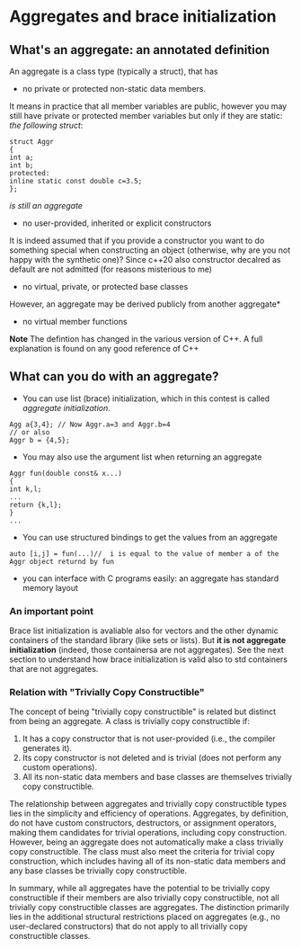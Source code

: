 # Aggregates and brace initialization #
## What's an aggregate: an annotated definition ##

An aggregate is a class type (typically a struct), that has 

* no private or protected non-static data members.

It means in practice that all member variables are public, however
you may still have private or protected member variables but only if
they are static: *the following struct*:

    struct Aggr
    {
    int a;
    int b;
    protected:
    inline static const double c=3.5;
    };


*is still an aggregate*

* no user-provided, inherited or explicit constructors 

It is indeed assumed that if you provide a constructor you want to do something special 
when constructing an object (otherwise, why are you not happy with the synthetic one)? Since c++20
also constructor decalred as default are not admitted (for reasons misterious to me)

* no virtual, private, or protected base classes

However, an aggregate may be derived publicly from another aggregate*

* no virtual member functions 


**Note** The defintion has changed in the various version of C++. A full explanation is found on any good reference of C++

## What can you do with an aggregate? ##

- You can use list (brace) initialization, which in this contest is called *aggregate initialization*.

```
Agg a{3,4}; // Now Aggr.a=3 and Aggr.b=4
// or also
Aggr b = {4,5};
```
- You may also use the argument list when returning an aggregate

```
Aggr fun(double const& x...)
{
int k,l;
...
return {k,l};
}
...

```
- You can use structured bindings to get the values from an aggregate

```
auto [i,j] = fun(...)//  i is equal to the value of member a of the Aggr object returnd by fun
```
- you can interface with C programs easily: an aggregate has standard memory layout

### An important point ###
Brace list initialization is avaliable also for vectors and the other dynamic containers 
of the standard library (like sets or lists). But **it is not aggregate initialization** (indeed, those containersa are not aggregates).
See the next section to understand how brace initialization is valid also to std containers that are not aggregates.

### Relation with "Trivially Copy Constructible"

The concept of being "trivially copy constructible" is related but distinct from being an aggregate. A class is trivially copy constructible if:

1. It has a copy constructor that is not user-provided (i.e., the compiler generates it).
2. Its copy constructor is not deleted and is trivial (does not perform any custom operations).
3. All its non-static data members and base classes are themselves trivially copy constructible.

The relationship between aggregates and trivially copy constructible types lies in the simplicity and efficiency of operations. Aggregates, by definition, do not have custom constructors, destructors, or assignment operators, making them candidates for trivial operations, including copy construction. However, being an aggregate does not automatically make a class trivially copy constructible. The class must also meet the criteria for trivial copy construction, which includes having all of its non-static data members and any base classes be trivially copy constructible.

In summary, while all aggregates have the potential to be trivially copy constructible if their members are also trivially copy constructible, not all trivially copy constructible classes are aggregates. The distinction primarily lies in the additional structural restrictions placed on aggregates (e.g., no user-declared constructors) that do not apply to all trivially copy constructible classes.

